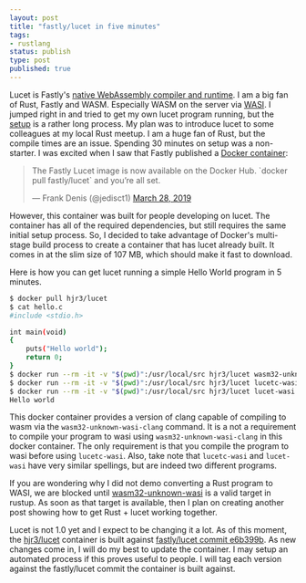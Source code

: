```yaml
---
layout: post
title: "fastly/lucet in five minutes"
tags:
- rustlang
status: publish
type: post
published: true
---
```


Lucet is Fastly's [native WebAssembly compiler and runtime][lucet]. I am a big fan of Rust, Fastly and WASM. Especially WASM on the server via [WASI][WASI]. I jumped right in and tried to get my own lucet program running, but the [setup][README] is a rather long process. My plan was to introduce lucet to some colleagues at my local Rust meetup. I am a huge fan of Rust, but the compile times are an issue. Spending 30 minutes on setup was a non-starter. I was excited when I saw that Fastly published a [Docker container][fastly/lucet docker]:

<blockquote class="twitter-tweet" data-lang="en"><p lang="en" dir="ltr">The Fastly Lucet image is now available on the Docker Hub. `docker pull fastly/lucet` and you’re all set.</p>&mdash; Frank Denis (@jedisct1) <a href="https://twitter.com/jedisct1/status/1111330113864548353?ref_src=twsrc%5Etfw">March 28, 2019</a></blockquote>
<script async src="https://platform.twitter.com/widgets.js" charset="utf-8"></script>

However, this container was built for people developing on lucet. The container has all of the required dependencies, but still requires the same initial setup process. So, I decided to take advantage of Docker's multi-stage build process to create a container that has lucet already built. It comes in at the slim size of 107 MB, which should make it fast to download.

Here is how you can get lucet running a simple Hello World program in 5 minutes.

```bash
$ docker pull hjr3/lucet
$ cat hello.c
#include <stdio.h>

int main(void)
{
    puts("Hello world");
    return 0;
}
$ docker run --rm -it -v "$(pwd)":/usr/local/src hjr3/lucet wasm32-unknown-wasi-clang -Ofast -o hello.wasm hello.c
$ docker run --rm -it -v "$(pwd)":/usr/local/src hjr3/lucet lucetc-wasi -o hello.so hello.wasm
$ docker run --rm -it -v "$(pwd)":/usr/local/src hjr3/lucet lucet-wasi hello.so
Hello world
```

This docker container provides a version of clang capable of compiling to wasm via the `wasm32-unknown-wasi-clang` command. It is a not a requirement to compile your program to wasi using `wasm32-unknown-wasi-clang` in this docker container. The only requirement is that you compile the program to wasi before using `lucetc-wasi`. Also, take note that `lucetc-wasi` and `lucet-wasi` have very similar spellings, but are indeed two different programs.

If you are wondering why I did not demo converting a Rust program to WASI, we are blocked until [wasm32-unknown-wasi][wasi PR] is a valid target in rustup. As soon as that target is available, then I plan on creating another post showing how to get Rust + lucet working together.

Lucet is not 1.0 yet and I expect to be changing it a lot. As of this moment, the [hjr3/lucet][hjr3/lucet container] container is built against [fastly/lucet commit e6b399b][e6b399b]. As new changes come in, I will do my best to update the container. I may setup an automated process if this proves useful to people. I will tag each version against the fastly/lucet commit the container is built against.

[lucet]: https://www.fastly.com/blog/announcing-lucet-fastly-native-webassembly-compiler-runtime
[WASI]: https://hacks.mozilla.org/2019/03/standardizing-wasi-a-webassembly-system-interface/
[README]: https://github.com/fastly/lucet/blob/8632b16faf2353727c9aa272d3ac65885eb9e1b9/README.md
[fastly/lucet docker]: https://hub.docker.com/r/fastly/lucet
[wasi PR]: https://github.com/rust-lang/rust/pull/59464
[hjr3/lucet container]: https://hub.docker.com/r/hjr3/lucet
[e6b399b]: https://github.com/fastly/lucet/commit/e6b399b3fc6794f8f78a8bf6ad404ca640a090c4

